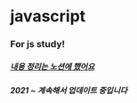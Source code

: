 # javascript
### For js study!
##### [내용 정리는 노션에 했어요](https://pear-capricorn-258.notion.site/JavaScript-e5ff345e149d4e7db577a88b891fc391)
   
##### 2021 ~ 계속해서 업데이트 중입니다

